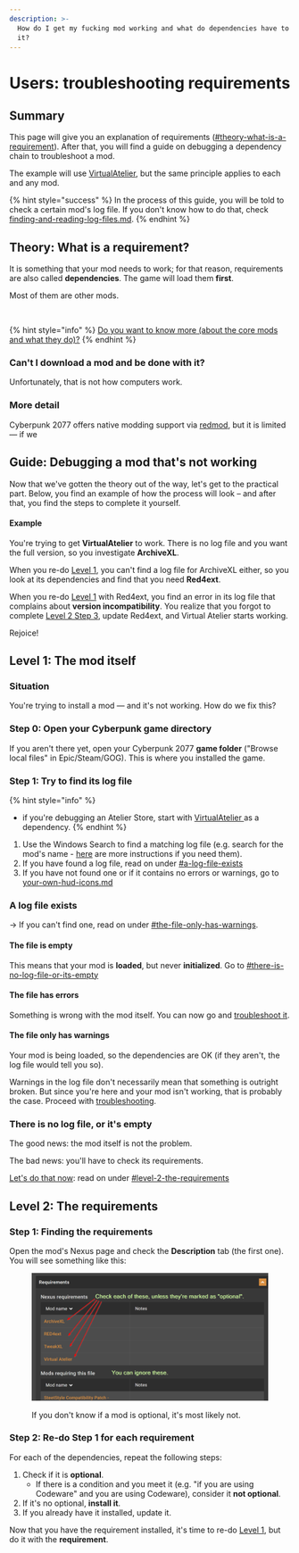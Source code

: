 ```yaml
---
description: >-
  How do I get my fucking mod working and what do dependencies have to do with
  it?
---
```


# Users: troubleshooting requirements

## Summary

This page will give you an explanation of requirements ([#theory-what-is-a-requirement](requirements-explained.md#theory-what-is-a-requirement "mention")). After that, you will find a guide on debugging a dependency chain to troubleshoot a mod.&#x20;

The example will use [VirtualAtelier](https://www.nexusmods.com/cyberpunk2077/mods/2987?tab=description), but the same principle applies to each and any mod.

{% hint style="success" %}
In the process of this guide, you will be told to check a certain mod's log file. If you don't know how to do that, check [finding-and-reading-log-files.md](finding-and-reading-log-files.md "mention").
{% endhint %}

## Theory: What is a requirement?

It is something that your mod needs to work; for that reason, requirements are also called **dependencies**. The game will load them **first**.

Most of them are other mods.

<figure><img src="https://i.imgur.com/pBMF2XN.jpg" alt=""><figcaption></figcaption></figure>

{% hint style="info" %}
[Do you want to know more (about the core mods and what they do)?](../../for-mod-creators-theory/core-mods-explained/)
{% endhint %}

### Can't I download a mod and be done with it?

Unfortunately, that is not how computers work.&#x20;

### More detail

Cyberpunk 2077 offers native modding support via [redmod](../users-modding-cyberpunk-2077/redmod/ "mention"), but it is limited — if we&#x20;

## Guide: Debugging a mod that's not working

Now that we've gotten the theory out of the way, let's get to the practical part. Below, you find an example of how the process will look – and after that, you find the steps to complete it yourself.

#### Example

You're trying to get **VirtualAtelier** to work. There is no log file and you want the full version, so you investigate **ArchiveXL**.&#x20;

When you re-do [Level 1](requirements-explained.md#level-1-the-mod-itself), you can't find a log file for ArchiveXL either, so you look at its dependencies and find that you need **Red4ext**.

When you re-do [Level 1](requirements-explained.md#level-1-the-mod-itself) with Red4ext, you find an error in its log file that complains about **version incompatibility**. You realize that you forgot to complete [Level 2 Step 3](requirements-explained.md#level-2-the-requirements), update Red4ext, and Virtual Atelier starts working.&#x20;

Rejoice!

## Level 1: The mod itself

### Situation

You're trying to install a mod — and it's not working. How do we fix this?

### Step 0: Open your Cyberpunk game directory

If you aren't there yet, open your Cyberpunk 2077 **game folder** ("Browse local files" in Epic/Steam/GOG). This is where you installed the game.

### Step 1: Try to find its log file

{% hint style="info" %}
* if you're debugging an Atelier Store, start with [VirtualAtelier ](https://www.nexusmods.com/cyberpunk2077/mods/2987)as a dependency.
{% endhint %}

1. Use the Windows Search to find a matching log file (e.g. search for the mod's name - [here](finding-and-reading-log-files.md) are more instructions if you need them).&#x20;
2. If you have found a log file, read on under [#a-log-file-exists](requirements-explained.md#a-log-file-exists "mention")
3. If you have not found one or if it contains no errors or warnings, go to [your-own-hud-icons.md](../../modding-guides/custom-icons-and-ui/your-own-hud-icons.md "mention")

### A log file exists

\-> If you can't find one, read on under [#the-file-only-has-warnings](requirements-explained.md#the-file-only-has-warnings "mention").

#### The file is empty

This means that your mod is **loaded**, but never **initialized**. Go to [#there-is-no-log-file-or-its-empty](requirements-explained.md#there-is-no-log-file-or-its-empty "mention")

#### The file has errors

Something is wrong with the mod itself. You can now go and [troubleshoot it](./#dealing-with-a-broken-mod).

#### The file only has warnings

Your mod is being loaded, so the dependencies are OK (if they aren't, the log file would tell you so).

Warnings in the log file don't necessarily mean that something is outright broken. But since you're here and your mod isn't working, that is probably the case. Proceed with [troubleshooting](./#dealing-with-a-broken-mod).

### There is no log file, or it's empty

The good news: the mod itself is not the problem.&#x20;

The bad news: you'll have to check its requirements.&#x20;

[Let's do that now](requirements-explained.md#level-2-the-requirements): read on under [#level-2-the-requirements](requirements-explained.md#level-2-the-requirements "mention")

## Level 2: The requirements

### Step 1: Finding the requirements

Open the mod's Nexus page and check the **Description** tab (the first one). You will see something like this:

<figure><img src="../../.gitbook/assets/dependencies_find_on_nexus.png" alt=""><figcaption><p>If you don't know if a mod is optional, it's most likely not.</p></figcaption></figure>

### Step 2: Re-do Step 1 for each requirement&#x20;

For each of the dependencies, repeat the following steps:

1. Check if it is **optional**.&#x20;
   * If there is a condition and you meet it (e.g. "if you are using Codeware" and you are using Codeware), consider it **not optional**.
2. If it's no optional, **install it**.
3. If you already have it installed, update it.

Now that you have the requirement installed, it's time to re-do [Level 1](requirements-explained.md#level-1-the-mod-itself), but do it with the **requirement**.

